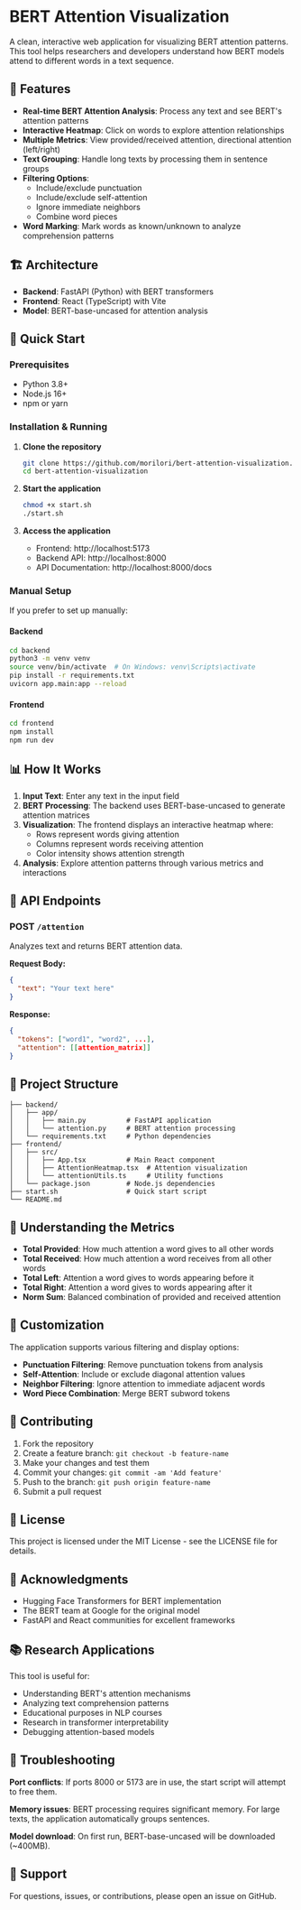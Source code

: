 # BERT Attention Visualization

A clean, interactive web application for visualizing BERT attention patterns. This tool helps researchers and developers understand how BERT models attend to different words in a text sequence.

## 🎯 Features

- **Real-time BERT Attention Analysis**: Process any text and see BERT's attention patterns
- **Interactive Heatmap**: Click on words to explore attention relationships
- **Multiple Metrics**: View provided/received attention, directional attention (left/right)
- **Text Grouping**: Handle long texts by processing them in sentence groups
- **Filtering Options**: 
  - Include/exclude punctuation
  - Include/exclude self-attention
  - Ignore immediate neighbors
  - Combine word pieces
- **Word Marking**: Mark words as known/unknown to analyze comprehension patterns

## 🏗️ Architecture

- **Backend**: FastAPI (Python) with BERT transformers
- **Frontend**: React (TypeScript) with Vite
- **Model**: BERT-base-uncased for attention analysis

## 🚀 Quick Start

### Prerequisites

- Python 3.8+
- Node.js 16+
- npm or yarn

### Installation & Running

1. **Clone the repository**
   ```bash
   git clone https://github.com/morilori/bert-attention-visualization.git
   cd bert-attention-visualization
   ```

2. **Start the application**
   ```bash
   chmod +x start.sh
   ./start.sh
   ```

3. **Access the application**
   - Frontend: http://localhost:5173
   - Backend API: http://localhost:8000
   - API Documentation: http://localhost:8000/docs

### Manual Setup

If you prefer to set up manually:

#### Backend
```bash
cd backend
python3 -m venv venv
source venv/bin/activate  # On Windows: venv\Scripts\activate
pip install -r requirements.txt
uvicorn app.main:app --reload
```

#### Frontend
```bash
cd frontend
npm install
npm run dev
```

## 📊 How It Works

1. **Input Text**: Enter any text in the input field
2. **BERT Processing**: The backend uses BERT-base-uncased to generate attention matrices
3. **Visualization**: The frontend displays an interactive heatmap where:
   - Rows represent words giving attention
   - Columns represent words receiving attention
   - Color intensity shows attention strength
4. **Analysis**: Explore attention patterns through various metrics and interactions

## 🔧 API Endpoints

### POST `/attention`
Analyzes text and returns BERT attention data.

**Request Body:**
```json
{
  "text": "Your text here"
}
```

**Response:**
```json
{
  "tokens": ["word1", "word2", ...],
  "attention": [[attention_matrix]]
}
```

## 📁 Project Structure

```
├── backend/
│   ├── app/
│   │   ├── main.py          # FastAPI application
│   │   └── attention.py     # BERT attention processing
│   └── requirements.txt     # Python dependencies
├── frontend/
│   ├── src/
│   │   ├── App.tsx          # Main React component
│   │   ├── AttentionHeatmap.tsx  # Attention visualization
│   │   └── attentionUtils.ts     # Utility functions
│   └── package.json         # Node.js dependencies
├── start.sh                 # Quick start script
└── README.md
```

## 🧠 Understanding the Metrics

- **Total Provided**: How much attention a word gives to all other words
- **Total Received**: How much attention a word receives from all other words
- **Total Left**: Attention a word gives to words appearing before it
- **Total Right**: Attention a word gives to words appearing after it
- **Norm Sum**: Balanced combination of provided and received attention

## 🎨 Customization

The application supports various filtering and display options:

- **Punctuation Filtering**: Remove punctuation tokens from analysis
- **Self-Attention**: Include or exclude diagonal attention values
- **Neighbor Filtering**: Ignore attention to immediate adjacent words
- **Word Piece Combination**: Merge BERT subword tokens

## 🤝 Contributing

1. Fork the repository
2. Create a feature branch: `git checkout -b feature-name`
3. Make your changes and test them
4. Commit your changes: `git commit -am 'Add feature'`
5. Push to the branch: `git push origin feature-name`
6. Submit a pull request

## 📝 License

This project is licensed under the MIT License - see the LICENSE file for details.

## 🙏 Acknowledgments

- Hugging Face Transformers for BERT implementation
- The BERT team at Google for the original model
- FastAPI and React communities for excellent frameworks

## 📚 Research Applications

This tool is useful for:
- Understanding BERT's attention mechanisms
- Analyzing text comprehension patterns
- Educational purposes in NLP courses
- Research in transformer interpretability
- Debugging attention-based models

## 🐛 Troubleshooting

**Port conflicts**: If ports 8000 or 5173 are in use, the start script will attempt to free them.

**Memory issues**: BERT processing requires significant memory. For large texts, the application automatically groups sentences.

**Model download**: On first run, BERT-base-uncased will be downloaded (~400MB).

## 📧 Support

For questions, issues, or contributions, please open an issue on GitHub.
